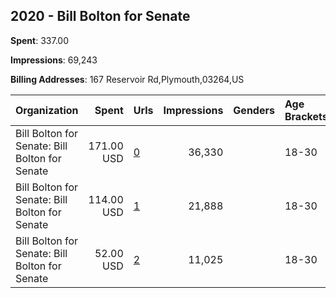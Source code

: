 ## 2020 - Bill Bolton for Senate 
**Spent**: 337.00

**Impressions**: 69,243

**Billing Addresses**: 167 Reservoir Rd,Plymouth,03264,US

|Organization|Spent|Urls|Impressions|Genders|Age Brackets|Country Codes|
|:---|---:|:---|---:|:---|:---|:---|
|Bill Bolton for Senate: Bill Bolton for Senate|171.00 USD|[0](https://www.snap.com/political-ads/asset/93aa6767032c6a3f0ac05e06b07901dcb401ece88e8cdc1bd2333e55624f7d21?mediaType=png)|36,330||18-30|united states|
|Bill Bolton for Senate: Bill Bolton for Senate|114.00 USD|[1](https://www.snap.com/political-ads/asset/ca2ab601a1280d60410781f82b58f4621780033ce6c8d54040cda00948c0e8e2?mediaType=png)|21,888||18-30|united states|
|Bill Bolton for Senate: Bill Bolton for Senate|52.00 USD|[2](https://www.snap.com/political-ads/asset/d7eca7cd3415f3881ac3e09fcbf9220fcf518b523f50d347dfeea7fc5e906634?mediaType=jpeg)|11,025||18-30|united states|
